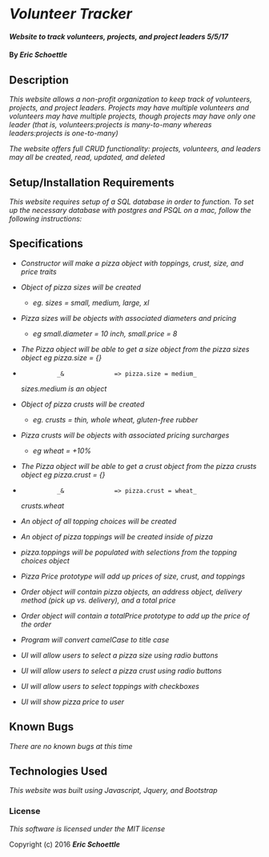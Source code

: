 # _Volunteer Tracker_

#### _Website to track volunteers, projects, and project leaders 5/5/17_

#### By _**Eric Schoettle**_

## Description

_This website allows a non-profit organization to keep track of volunteers, projects, and project leaders. Projects may have multiple volunteers and volunteers may have multiple projects, though projects may have only one leader (that is, volunteers:projects is many-to-many whereas leaders:projects is one-to-many)_

_The website offers full CRUD functionality: projects, volunteers, and leaders may all be created, read, updated, and deleted_

## Setup/Installation Requirements

_This website requires setup of a SQL database in order to function. To set up the necessary database with postgres and PSQL on a mac, follow the following instructions:_

## Specifications

* _Constructor will make a pizza object with toppings, crust, size, and price traits_

* _Object of pizza sizes will be created_
  * _eg. sizes = small, medium, large, xl_
* _Pizza sizes will be objects with associated diameters and pricing_
  * _eg small.diameter = 10 inch, small.price = 8_
* _The Pizza object will be able to get a size object from the pizza sizes object_
    _eg pizza.size = {}_
*               _&              => pizza.size = medium_
    _sizes.medium is an object_

* _Object of pizza crusts will be created_
  * _eg. crusts = thin, whole wheat, gluten-free rubber_
* _Pizza crusts will be objects with associated pricing surcharges_
  * _eg wheat = +10%_
* _The Pizza object will be able to get a crust object from the pizza crusts object_
    _eg pizza.crust = {}_
*               _&              => pizza.crust = wheat_
    _crusts.wheat_

* _An object of all topping choices will be created_
* _An object of pizza toppings will be created inside of pizza_
* _pizza.toppings will be populated with selections from the topping choices object_

* _Pizza Price prototype will add up prices of size, crust, and toppings_
* _Order object will contain pizza objects, an address object, delivery method (pick up vs. delivery), and a total price_
* _Order object will contain a totalPrice prototype to add up the price of the order_
* _Program will convert camelCase to title case_
* _UI will allow users to select a pizza size using radio buttons_
* _UI will allow users to select a pizza crust using radio buttons_
* _UI will allow users to select toppings with checkboxes_
* _UI will show pizza price to user_


## Known Bugs

_There are no known bugs at this time_

## Technologies Used

_This website was built using Javascript, Jquery, and Bootstrap_

### License

*This software is licensed under the MIT license*

Copyright (c) 2016 **_Eric Schoettle_**
